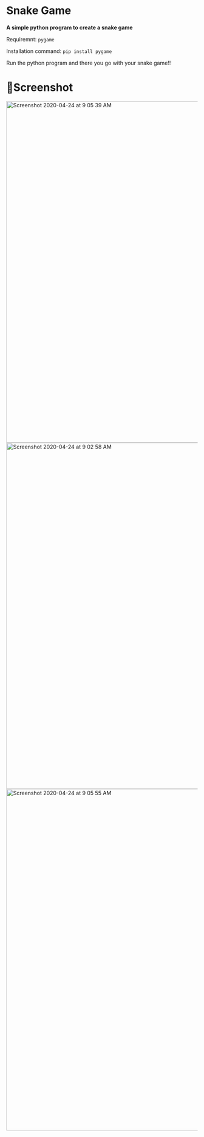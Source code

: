 # Snake Game

**A simple python program to create a snake game**

Requiremnt: `pygame`

Installation command: `pip install pygame`

Run the python program and there you go with your snake game!!

# 📸Screenshot

<img width="897" alt="Screenshot 2020-04-24 at 9 05 39 AM" src="https://user-images.githubusercontent.com/42263217/80172535-dfc13e80-860a-11ea-80e9-4e04853ef4ed.png">
<img width="909" alt="Screenshot 2020-04-24 at 9 02 58 AM" src="https://user-images.githubusercontent.com/42263217/80172551-f10a4b00-860a-11ea-8a3e-0393df6e3356.png">
<img width="897" alt="Screenshot 2020-04-24 at 9 05 55 AM" src="https://user-images.githubusercontent.com/42263217/80172539-e2bc2f00-860a-11ea-8d22-4cb4168c2ebd.png">
